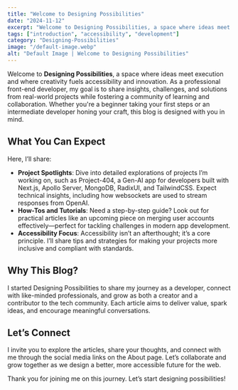 ```yaml
---
title: "Welcome to Designing Possibilities"
date: "2024-11-12"
excerpt: "Welcome to Designing Possibilities, a space where ideas meet execution and where creativity fuels accessibility and innovation."
tags: ["introduction", "accessibility", "development"]
category: "Designing-Possibilities"
image: "/default-image.webp"
alt: "Default Image | Welcome to Designing Possibilities"
---
```


Welcome to **Designing Possibilities**, a space where ideas meet execution and where creativity fuels accessibility and innovation. As a professional front-end developer, my goal is to share insights, challenges, and solutions from real-world projects while fostering a community of learning and collaboration. Whether you're a beginner taking your first steps or an intermediate developer honing your craft, this blog is designed with you in mind.

## What You Can Expect

Here, I’ll share:

- **Project Spotlights**: Dive into detailed explorations of projects I’m working on, such as Project-404, a Gen-AI app for developers built with Next.js, Apollo Server, MongoDB, RadixUI, and TailwindCSS. Expect technical insights, including how websockets are used to stream responses from OpenAI.
- **How-Tos and Tutorials**: Need a step-by-step guide? Look out for practical articles like an upcoming piece on merging user accounts effectively—perfect for tackling challenges in modern app development.
- **Accessibility Focus**: Accessibility isn’t an afterthought; it’s a core principle. I’ll share tips and strategies for making your projects more inclusive and compliant with standards.

## Why This Blog?

I started Designing Possibilities to share my journey as a developer, connect with like-minded professionals, and grow as both a creator and a contributor to the tech community. Each article aims to deliver value, spark ideas, and encourage meaningful conversations.

## Let’s Connect

I invite you to explore the articles, share your thoughts, and connect with me through the social media links on the About page. Let’s collaborate and grow together as we design a better, more accessible future for the web.

Thank you for joining me on this journey. Let’s start designing possibilities!
